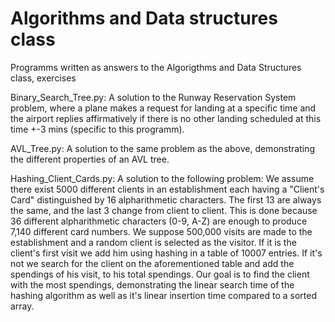 # Algorithms and Data structures class
Programms written as answers to the Algorigthms and Data Structures class, exercises

Binary_Search_Tree.py: A solution to the Runway Reservation System problem, where a plane makes a request for landing at a specific time and the airport replies affirmatively if there is no other landing scheduled at this time +-3 mins (specific to this programm). 

AVL_Tree.py: A solution to the same problem as the above, demonstrating the different properties of an AVL tree.

Hashing_Client_Cards.py: A solution to the following problem: We assume there exist 5000 different clients in an establishment each having a "Client's Card" distinguished by 16 alpharithmetic characters. The first 13 are always the same, and the last 3 change from client to client. This is done because 36 different alpharithmetic characters (0-9, A-Z) are enough to produce 7,140 different card numbers. We suppose 500,000 visits are made to the establishment and a random client is selected as the visitor. If it is the client's first visit we add him using hashing in a table of 10007 entries. If it's not we search for the client on the aforementioned table and add the spendings of his visit, to his total spendings. Our goal is to find the client with the most spendings, demonstrating the linear search time of the hashing algorithm as well as it's linear insertion time compared to a sorted array.

